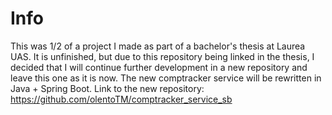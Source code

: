 # Info

This was 1/2 of a project I made as part of a bachelor's thesis at Laurea UAS. It is unfinished, but due to this repository being linked in the thesis, I decided that I will continue further development in a new repository and leave this one as it is now. The new comptracker service will be rewritten in Java + Spring Boot.
Link to the new repository: https://github.com/olentoTM/comptracker_service_sb
